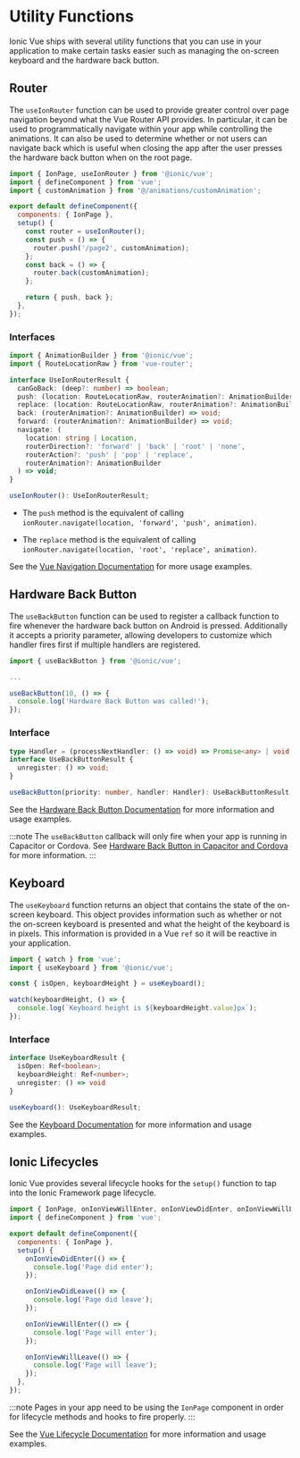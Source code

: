 # Utility Functions

Ionic Vue ships with several utility functions that you can use in your application to make certain tasks easier such as managing the on-screen keyboard and the hardware back button.

## Router

The `useIonRouter` function can be used to provide greater control over page navigation beyond what the Vue Router API provides. In particular, it can be used to programmatically navigate within your app while controlling the animations. It can also be used to determine whether or not users can navigate back which is useful when closing the app after the user presses the hardware back button when on the root page.

```js
import { IonPage, useIonRouter } from '@ionic/vue';
import { defineComponent } from 'vue';
import { customAnimation } from '@/animations/customAnimation';

export default defineComponent({
  components: { IonPage },
  setup() {
    const router = useIonRouter();
    const push = () => {
      router.push('/page2', customAnimation);
    };
    const back = () => {
      router.back(customAnimation);
    };

    return { push, back };
  },
});
```

### Interfaces

```ts
import { AnimationBuilder } from '@ionic/vue';
import { RouteLocationRaw } from 'vue-router';

interface UseIonRouterResult {
  canGoBack: (deep?: number) => boolean;
  push: (location: RouteLocationRaw, routerAnimation?: AnimationBuilder) => void;
  replace: (location: RouteLocationRaw, routerAnimation?: AnimationBuilder) => void;
  back: (routerAnimation?: AnimationBuilder) => void;
  forward: (routerAnimation?: AnimationBuilder) => void;
  navigate: (
    location: string | Location,
    routerDirection?: 'forward' | 'back' | 'root' | 'none',
    routerAction?: 'push' | 'pop' | 'replace',
    routerAnimation?: AnimationBuilder
  ) => void;
}

useIonRouter(): UseIonRouterResult;
```

- The `push` method is the equivalent of calling `ionRouter.navigate(location, 'forward', 'push', animation)`.

- The `replace` method is the equivalent of calling `ionRouter.navigate(location, 'root', 'replace', animation)`.

See the [Vue Navigation Documentation](./navigation#navigating-using-useionrouter) for more usage examples.

## Hardware Back Button

The `useBackButton` function can be used to register a callback function to fire whenever the hardware back button on Android is pressed. Additionally it accepts a priority parameter, allowing developers to customize which handler fires first if multiple handlers are registered.

```js
import { useBackButton } from '@ionic/vue';

...

useBackButton(10, () => {
  console.log('Hardware Back Button was called!');
});
```

### Interface

```ts
type Handler = (processNextHandler: () => void) => Promise<any> | void | null;
interface UseBackButtonResult {
  unregister: () => void;
}

useBackButton(priority: number, handler: Handler): UseBackButtonResult;
```

See the [Hardware Back Button Documentation](../developing/hardware-back-button) for more information and usage examples.

:::note
The `useBackButton` callback will only fire when your app is running in Capacitor or Cordova. See [Hardware Back Button in Capacitor and Cordova](../developing/hardware-back-button#hardware-back-button-in-capacitor-and-cordova) for more information.
:::

## Keyboard

The `useKeyboard` function returns an object that contains the state of the on-screen keyboard. This object provides information such as whether or not the on-screen keyboard is presented and what the height of the keyboard is in pixels. This information is provided in a Vue `ref` so it will be reactive in your application.

```js
import { watch } from 'vue';
import { useKeyboard } from '@ionic/vue';

const { isOpen, keyboardHeight } = useKeyboard();

watch(keyboardHeight, () => {
  console.log(`Keyboard height is ${keyboardHeight.value}px`);
});
```

### Interface

```ts
interface UseKeyboardResult {
  isOpen: Ref<boolean>;
  keyboardHeight: Ref<number>;
  unregister: () => void
}

useKeyboard(): UseKeyboardResult;
```

See the [Keyboard Documentation](../developing/keyboard) for more information and usage examples.

## Ionic Lifecycles

Ionic Vue provides several lifecycle hooks for the `setup()` function to tap into the Ionic Framework page lifecycle.

```js
import { IonPage, onIonViewWillEnter, onIonViewDidEnter, onIonViewWillLeave, onIonViewDidLeave } from '@ionic/vue';
import { defineComponent } from 'vue';

export default defineComponent({
  components: { IonPage },
  setup() {
    onIonViewDidEnter(() => {
      console.log('Page did enter');
    });

    onIonViewDidLeave(() => {
      console.log('Page did leave');
    });

    onIonViewWillEnter(() => {
      console.log('Page will enter');
    });

    onIonViewWillLeave(() => {
      console.log('Page will leave');
    });
  },
});
```

:::note
Pages in your app need to be using the `IonPage` component in order for lifecycle methods and hooks to fire properly.
:::

See the [Vue Lifecycle Documentation](./lifecycle) for more information and usage examples.
